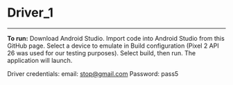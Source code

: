 # Driver_1
-------------------
**To run:**
Download Android Studio. Import code into Android Studio from this GitHub page. Select a device to emulate in Build configuration (Pixel 2 API 26 was used for our testing purposes). Select build, then run. The application will launch.

Driver credentials:
email: stop@gmail.com
Password: pass5
